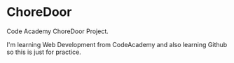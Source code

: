 # ChoreDoor
Code Academy ChoreDoor Project. 

I'm learning Web Development from CodeAcademy and also learning Github so this is just for practice.
